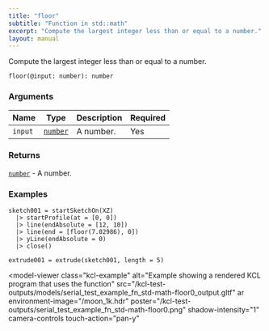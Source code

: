 ```yaml
---
title: "floor"
subtitle: "Function in std::math"
excerpt: "Compute the largest integer less than or equal to a number."
layout: manual
---
```


Compute the largest integer less than or equal to a number.

```kcl
floor(@input: number): number
```



### Arguments

| Name | Type | Description | Required |
|----------|------|-------------|----------|
| `input` | [`number`](/docs/kcl-std/types/std-types-number) | A number. | Yes |

### Returns

[`number`](/docs/kcl-std/types/std-types-number) - A number.


### Examples

```kcl
sketch001 = startSketchOn(XZ)
  |> startProfile(at = [0, 0])
  |> line(endAbsolute = [12, 10])
  |> line(end = [floor(7.02986), 0])
  |> yLine(endAbsolute = 0)
  |> close()

extrude001 = extrude(sketch001, length = 5)

```


<model-viewer
  class="kcl-example"
  alt="Example showing a rendered KCL program that uses the  function"
  src="/kcl-test-outputs/models/serial_test_example_fn_std-math-floor0_output.gltf"
  ar
  environment-image="/moon_1k.hdr"
  poster="/kcl-test-outputs/serial_test_example_fn_std-math-floor0.png"
  shadow-intensity="1"
  camera-controls
  touch-action="pan-y"
>
</model-viewer>


